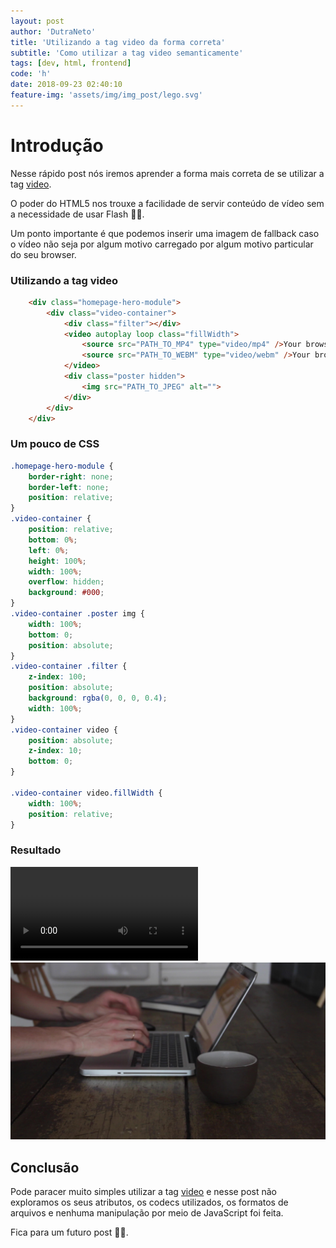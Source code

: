 ```yaml
---
layout: post
author: 'DutraNeto'
title: 'Utilizando a tag video da forma correta'
subtitle: 'Como utilizar a tag video semanticamente'
tags: [dev, html, frontend]
code: 'h'
date: 2018-09-23 02:40:10
feature-img: 'assets/img/img_post/lego.svg'
---
```


# Introdução

Nesse rápido post nós iremos aprender a forma mais correta de se utilizar a tag [video](https://developer.mozilla.org/pt-BR/docs/Web/HTML/Element/video).

O poder do HTML5 nos trouxe a facilidade de servir conteúdo de vídeo sem a necessidade de usar Flash 🙏🏽.

Um ponto importante é que podemos inserir uma imagem de fallback caso o vídeo não seja por algum motivo carregado por algum motivo particular do seu browser.

### Utilizando a tag video
```html
    <div class="homepage-hero-module">
        <div class="video-container">
            <div class="filter"></div>
            <video autoplay loop class="fillWidth">
                <source src="PATH_TO_MP4" type="video/mp4" />Your browser does not support the video tag. I suggest you upgrade your browser.
                <source src="PATH_TO_WEBM" type="video/webm" />Your browser does not support the video tag. I suggest you upgrade your browser.
            </video>
            <div class="poster hidden">
                <img src="PATH_TO_JPEG" alt="">
            </div>
        </div>
    </div>
```

### Um pouco de CSS

```css
.homepage-hero-module {
    border-right: none;
    border-left: none;
    position: relative;
}
.video-container {
    position: relative;
    bottom: 0%;
    left: 0%;
    height: 100%;
    width: 100%;
    overflow: hidden;
    background: #000;
}
.video-container .poster img {
    width: 100%;
    bottom: 0;
    position: absolute;
}
.video-container .filter {
    z-index: 100;
    position: absolute;
    background: rgba(0, 0, 0, 0.4);
    width: 100%;
}
.video-container video {
    position: absolute;
    z-index: 10;
    bottom: 0;
}

.video-container video.fillWidth {
    width: 100%;
    position: relative;
}
```

### Resultado

<div class="homepage-hero-module">
    <div class="video-container">
        <div class="filter"></div>
        <video controls loop class="fillWidth">
            <source src="assets/img/vid-post/Travaho.mp4" type="video/mp4" />Your browser does not support the video tag. I suggest you upgrade your browser.
            <source src="assets/img/vid-post/Travaho.webm" type="video/webm" />Your browser does not support the video tag. I suggest you upgrade your browser.
        </video> 
        <div class="poster hidden">
            <img src="assets/img/vid-post/Travaho.jpg" alt="image fallback">        
        </div>  
    </div>
</div>

## Conclusão

Pode paracer muito simples utilizar a tag [video](https://developer.mozilla.org/pt-BR/docs/Web/HTML/Element/video) e nesse post não exploramos os seus atributos, os codecs utilizados, os formatos de arquivos e nenhuma manipulação por meio de JavaScript foi feita.

Fica para um futuro post 👍🏾. 



